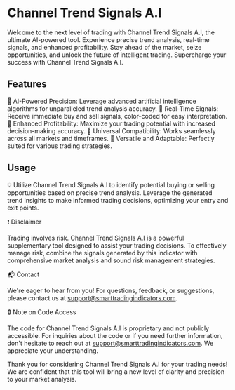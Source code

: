 # Channel Trend Signals A.I

Welcome to the next level of trading with Channel Trend Signals A.I, the ultimate AI-powered tool. Experience precise trend analysis, real-time signals, and enhanced profitability. Stay ahead of the market, seize opportunities, and unlock the future of intelligent trading. Supercharge your success with Channel Trend Signals A.I.

## Features

🌟 AI-Powered Precision: Leverage advanced artificial intelligence algorithms for unparalleled trend analysis accuracy.
🌟 Real-Time Signals: Receive immediate buy and sell signals, color-coded for easy interpretation.
🌟 Enhanced Profitability: Maximize your trading potential with increased decision-making accuracy.
🌟 Universal Compatibility: Works seamlessly across all markets and timeframes.
🌟 Versatile and Adaptable: Perfectly suited for various trading strategies.

## Usage

💡 Utilize Channel Trend Signals A.I to identify potential buying or selling opportunities based on precise trend analysis. Leverage the generated trend insights to make informed trading decisions, optimizing your entry and exit points.

❗ Disclaimer

Trading involves risk. Channel Trend Signals A.I is a powerful supplementary tool designed to assist your trading decisions. To effectively manage risk, combine the signals generated by this indicator with comprehensive market analysis and sound risk management strategies.

📬 Contact

We're eager to hear from you! For questions, feedback, or suggestions, please contact us at support@smarttradingindicators.com.

🔒 Note on Code Access

The code for Channel Trend Signals A.I is proprietary and not publicly accessible. For inquiries about the code or if you need further information, don't hesitate to reach out at support@smarttradingindicators.com. We appreciate your understanding.

Thank you for considering Channel Trend Signals A.I for your trading needs! We are confident that this tool will bring a new level of clarity and precision to your market analysis.
